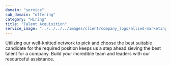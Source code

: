 ```yaml
---
domain: "service"
sub_domain: "offering"
category: "Hiring"
title: "Talent Acquisition"
service_image: "../../../../images/client/company_logo/allied-marketing.png"
---
```


Utilizing our well-knitted network to pick and choose the best suitable candidate for the required position keeps us a step ahead sieving the best talent for a company. Build your incredible team and leaders with our resourceful assistance.